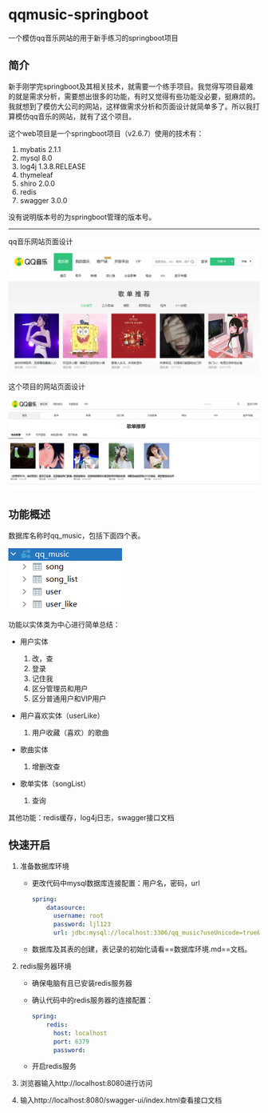 # qqmusic-springboot

一个模仿qq音乐网站的用于新手练习的springboot项目

## 简介

新手刚学完springboot及其相关技术，就需要一个练手项目。我觉得写项目最难的就是需求分析，需要想出很多的功能，有时又觉得有些功能没必要，挺麻烦的。我就想到了模仿大公司的网站，这样做需求分析和页面设计就简单多了。所以我打算模仿qq音乐的网站，就有了这个项目。

这个web项目是一个springboot项目（v2.6.7）使用的技术有：

1. mybatis	2.1.1
2. mysql   8.0
3. log4j    1.3.8.RELEASE
4. thymeleaf
5. shiro    2.0.0
6. redis
7. swagger    3.0.0

没有说明版本号的为springboot管理的版本号。

------

qq音乐网站页面设计

![qq音乐网站页面设计](./docs/images/qq_music.png)

这个项目的网站页面设计

![qq音乐网站页面设计](./docs/images/my_qq_music.png)


## 功能概述

数据库名称时qq_music，包括下面四个表。

![image-20230113160443079](.\docs\images\tables.png)

功能以实体类为中心进行简单总结：

- 用户实体
  1. 改，查
  2. 登录
  3. 记住我
  4. 区分管理员和用户
  5. 区分普通用户和VIP用户
- 用户喜欢实体（userLike）
  1. 用户收藏（喜欢）的歌曲

- 歌曲实体
  1. 增删改查
- 歌单实体（songList）
  1. 查询

其他功能：redis缓存，log4j日志，swagger接口文档



## 快速开启

1. 准备数据库环境

   - 更改代码中mysql数据库连接配置：用户名，密码，url

     ```yml
     spring: 
         datasource:
           username: root
           password: ljl123
           url: jdbc:mysql://localhost:3306/qq_music?useUnicode=true&serverTimezone=GMT&charactorEncoding=utf8
     ```

   - 数据库及其表的创建，表记录的初始化请看==数据库环境.md==文档。

2. redis服务器环境

   - 确保电脑有且已安装redis服务器

   - 确认代码中的redis服务器的连接配置：

     ```yml
     spring: 
         redis:
           host: localhost
           port: 6379
           password:
     ```

   - 开启redis服务

3. 浏览器输入http://localhost:8080进行访问

4. 输入http://localhost:8080/swagger-ui/index.html查看接口文档
